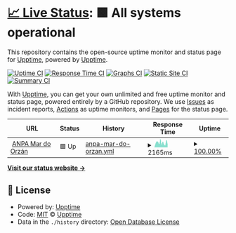 # [📈 Live Status](https://demo.upptime.js.org): <!--live status--> **🟩 All systems operational**

This repository contains the open-source uptime monitor and status page for [Upptime](https://upptime.js.org), powered by [Upptime](https://github.com/upptime/upptime).

[![Uptime CI](https://github.com/upptime/upptime/workflows/Uptime%20CI/badge.svg)](https://github.com/upptime/upptime/actions?query=workflow%3A%22Uptime+CI%22)
[![Response Time CI](https://github.com/upptime/upptime/workflows/Response%20Time%20CI/badge.svg)](https://github.com/upptime/upptime/actions?query=workflow%3A%22Response+Time+CI%22)
[![Graphs CI](https://github.com/upptime/upptime/workflows/Graphs%20CI/badge.svg)](https://github.com/upptime/upptime/actions?query=workflow%3A%22Graphs+CI%22)
[![Static Site CI](https://github.com/upptime/upptime/workflows/Static%20Site%20CI/badge.svg)](https://github.com/upptime/upptime/actions?query=workflow%3A%22Static+Site+CI%22)
[![Summary CI](https://github.com/upptime/upptime/workflows/Summary%20CI/badge.svg)](https://github.com/upptime/upptime/actions?query=workflow%3A%22Summary+CI%22)

With [Upptime](https://upptime.js.org), you can get your own unlimited and free uptime monitor and status page, powered entirely by a GitHub repository. We use [Issues](https://github.com/upptime/upptime/issues) as incident reports, [Actions](https://github.com/upptime/upptime/actions) as uptime monitors, and [Pages](https://demo.upptime.js.org) for the status page.

<!--start: status pages-->
<!-- This summary is generated by Upptime (https://github.com/upptime/upptime) -->
<!-- Do not edit this manually, your changes will be overwritten -->
<!-- prettier-ignore -->
| URL | Status | History | Response Time | Uptime |
| --- | ------ | ------- | ------------- | ------ |
| <img alt="" src="https://favicons.githubusercontent.com/anpamarorzan.com" height="13"> [ANPA Mar do Orzán](https://anpamarorzan.com) | 🟩 Up | [anpa-mar-do-orzan.yml](https://github.com/rsstudiophotography/statusweb/commits/HEAD/history/anpa-mar-do-orzan.yml) | <details><summary><img alt="Response time graph" src="./graphs/anpa-mar-do-orzan/response-time-week.png" height="20"> 2165ms</summary><br><a href="https://demo.upptime.js.org/history/anpa-mar-do-orzan"><img alt="Response time 2165" src="https://img.shields.io/endpoint?url=https%3A%2F%2Fraw.githubusercontent.com%2Frsstudiophotography%2Fstatusweb%2FHEAD%2Fapi%2Fanpa-mar-do-orzan%2Fresponse-time.json"></a><br><a href="https://demo.upptime.js.org/history/anpa-mar-do-orzan"><img alt="24-hour response time 2165" src="https://img.shields.io/endpoint?url=https%3A%2F%2Fraw.githubusercontent.com%2Frsstudiophotography%2Fstatusweb%2FHEAD%2Fapi%2Fanpa-mar-do-orzan%2Fresponse-time-day.json"></a><br><a href="https://demo.upptime.js.org/history/anpa-mar-do-orzan"><img alt="7-day response time 2165" src="https://img.shields.io/endpoint?url=https%3A%2F%2Fraw.githubusercontent.com%2Frsstudiophotography%2Fstatusweb%2FHEAD%2Fapi%2Fanpa-mar-do-orzan%2Fresponse-time-week.json"></a><br><a href="https://demo.upptime.js.org/history/anpa-mar-do-orzan"><img alt="30-day response time 2165" src="https://img.shields.io/endpoint?url=https%3A%2F%2Fraw.githubusercontent.com%2Frsstudiophotography%2Fstatusweb%2FHEAD%2Fapi%2Fanpa-mar-do-orzan%2Fresponse-time-month.json"></a><br><a href="https://demo.upptime.js.org/history/anpa-mar-do-orzan"><img alt="1-year response time 2165" src="https://img.shields.io/endpoint?url=https%3A%2F%2Fraw.githubusercontent.com%2Frsstudiophotography%2Fstatusweb%2FHEAD%2Fapi%2Fanpa-mar-do-orzan%2Fresponse-time-year.json"></a></details> | <details><summary><a href="https://demo.upptime.js.org/history/anpa-mar-do-orzan">100.00%</a></summary><a href="https://demo.upptime.js.org/history/anpa-mar-do-orzan"><img alt="All-time uptime 100.00%" src="https://img.shields.io/endpoint?url=https%3A%2F%2Fraw.githubusercontent.com%2Frsstudiophotography%2Fstatusweb%2FHEAD%2Fapi%2Fanpa-mar-do-orzan%2Fuptime.json"></a><br><a href="https://demo.upptime.js.org/history/anpa-mar-do-orzan"><img alt="24-hour uptime 100.00%" src="https://img.shields.io/endpoint?url=https%3A%2F%2Fraw.githubusercontent.com%2Frsstudiophotography%2Fstatusweb%2FHEAD%2Fapi%2Fanpa-mar-do-orzan%2Fuptime-day.json"></a><br><a href="https://demo.upptime.js.org/history/anpa-mar-do-orzan"><img alt="7-day uptime 100.00%" src="https://img.shields.io/endpoint?url=https%3A%2F%2Fraw.githubusercontent.com%2Frsstudiophotography%2Fstatusweb%2FHEAD%2Fapi%2Fanpa-mar-do-orzan%2Fuptime-week.json"></a><br><a href="https://demo.upptime.js.org/history/anpa-mar-do-orzan"><img alt="30-day uptime 100.00%" src="https://img.shields.io/endpoint?url=https%3A%2F%2Fraw.githubusercontent.com%2Frsstudiophotography%2Fstatusweb%2FHEAD%2Fapi%2Fanpa-mar-do-orzan%2Fuptime-month.json"></a><br><a href="https://demo.upptime.js.org/history/anpa-mar-do-orzan"><img alt="1-year uptime 100.00%" src="https://img.shields.io/endpoint?url=https%3A%2F%2Fraw.githubusercontent.com%2Frsstudiophotography%2Fstatusweb%2FHEAD%2Fapi%2Fanpa-mar-do-orzan%2Fuptime-year.json"></a></details>

<!--end: status pages-->

[**Visit our status website →**](https://demo.upptime.js.org)

## 📄 License

- Powered by: [Upptime](https://github.com/upptime/upptime)
- Code: [MIT](./LICENSE) © [Upptime](https://upptime.js.org)
- Data in the `./history` directory: [Open Database License](https://opendatacommons.org/licenses/odbl/1-0/)
